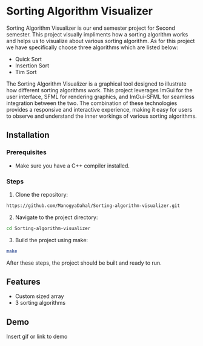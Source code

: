 
# Sorting Algorithm Visualizer

Sorting Algorithm Visualizer is our end semester project for Second semester. This project visually impliments how a sorting algorithm works and helps us to visualize about various sorting algorithm. As for this project we have specifically choose three algorithms which are listed below:

- Quick Sort
- Insertion Sort
- Tim Sort

The Sorting Algorithm Visualizer is a graphical tool designed to illustrate how different sorting algorithms work. This project leverages ImGui for the user interface, SFML for rendering graphics, and ImGui-SFML for seamless integration between the two. The combination of these technologies provides a responsive and interactive experience, making it easy for users to observe and understand the inner workings of various sorting algorithms.

## Installation

### **Prerequisites**
- Make sure you have a C++ compiler installed.

### **Steps**

1. Clone the repository:

```bash
https://github.com/ManogyaDahal/Sorting-algorithm-visualizer.git
```

2. Navigate to the project directory:

```bash
cd Sorting-algorithm-visualizer
```

3. Build the project using make:
```bash
make
```
After these steps, the project should be built and ready to run.
    
## Features

- Custom sized array 
- 3 sorting algorithms


## Demo

Insert gif or link to demo

